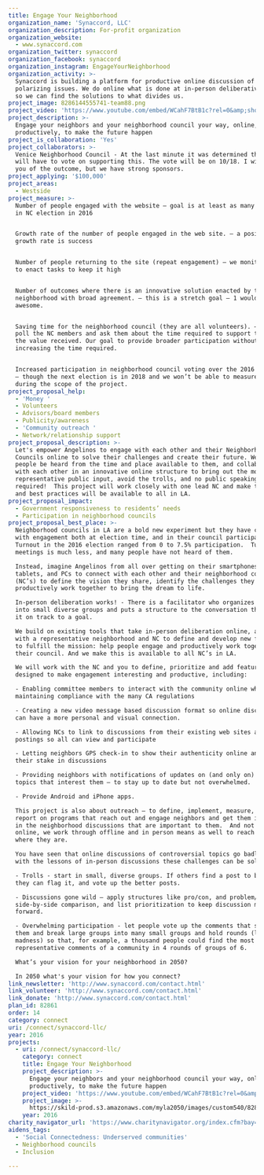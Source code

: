 ```yaml
---
title: Engage Your Neighborhood
organization_name: 'Synaccord, LLC'
organization_description: For-profit organization
organization_website:
  - www.synaccord.com
organization_twitter: synaccord
organization_facebook: synaccord
organization_instagram: EngageYourNeighborhood
organization_activity: >-
  Synaccord is building a platform for productive online discussion of 
  polarizing issues. We do online what is done at in-person deliberative events
  so we can find the solutions to what divides us.
project_image: 8286144555741-team88.png
project_video: 'https://www.youtube.com/embed/WCahF7BtB1c?rel=0&amp;showinfo=0'
project_description: >-
  Engage your neighbors and your neighborhood council your way, online,
  productively, to make the future happen
project_is_collaboration: 'Yes'
project_collaborators: >-
  Venice Neighborhood Council - At the last minute it was determined that the NC
  will have to vote on supporting this. The vote will be on 10/18. I will notify
  you of the outcome, but we have strong sponsors.
project_applying: '$100,000'
project_areas:
  - Westside
project_measure: >-
  Number of people engaged with the website – goal is at least as many as voted
  in NC election in 2016 


  Growth rate of the number of people engaged in the web site. – a positive
  growth rate is success


  Number of people returning to the site (repeat engagement) – we monitor this
  to enact tasks to keep it high


  Number of outcomes where there is an innovative solution enacted by the
  neighborhood with broad agreement. – this is a stretch goal – 1 would be
  awesome.


  Saving time for the neighborhood council (they are all volunteers). – We will
  poll the NC members and ask them about the time required to support this and
  the value received. Our goal to provide broader participation without
  increasing the time required. 


  Increased participation in neighborhood council voting over the 2016 election
  – though the next election is in 2018 and we won’t be able to measure this
  during the scope of the project.
project_proposal_help:
  - 'Money '
  - Volunteers
  - Advisors/board members
  - Publicity/awareness
  - 'Community outreach '
  - Network/relationship support
project_proposal_description: >-
  Let's empower Angelinos to engage with each other and their Neighborhood
  Councils online to solve their challenges and create their future. We’ll let
  people be heard from the time and place available to them, and collaborate
  with each other in an innovative online structure to bring out the most
  representative public input, avoid the trolls, and no public speaking
  required!  This project will work closely with one lead NC and make the tools
  and best practices will be available to all in LA.
project_proposal_impact:
  - Government responsiveness to residents’ needs
  - Participation in neighborhood councils
project_proposal_best_place: >-
  Neighborhood councils in LA are a bold new experiment but they have challenges
  with engagement both at election time, and in their council participation. 
  Turnout in the 2016 election ranged from 0 to 7.5% participation.  Turnout at
  meetings is much less, and many people have not heard of them.

  Instead, imagine Angelinos from all over getting on their smartphones,
  tablets, and PCs to connect with each other and their neighborhood councils
  (NC’s) to define the vision they share, identify the challenges they face, and
  productively work together to bring the dream to life.

  In-person deliberation works! - There is a facilitator who organizes people
  into small diverse groups and puts a structure to the conversation that keeps
  it on track to a goal. 

  We build on existing tools that take in-person deliberation online, and work
  with a representative neighborhood and NC to define and develop new features
  to fulfill the mission: help people engage and productively work together with
  their council. And we make this is available to all NC’s in LA.

  We will work with the NC and you to define, prioritize and add features
  designed to make engagement interesting and productive, including:

  - Enabling committee members to interact with the community online while
  maintaining compliance with the many CA regulations

  - Creating a new video message based discussion format so online discussions
  can have a more personal and visual connection.

  - Allowing NCs to link to discussions from their existing web sites and
  postings so all can view and participate

  - Letting neighbors GPS check-in to show their authenticity online and share
  their stake in discussions

  - Providing neighbors with notifications of updates on (and only on) the
  topics that interest them – to stay up to date but not overwhelmed.

  - Provide Android and iPhone apps.

  This project is also about outreach – to define, implement, measure, and
  report on programs that reach out and engage neighbors and get them involved
  in the neighborhood discussions that are important to them.  And not just
  online, we work through offline and in person means as well to reach people
  where they are.

  You have seen that online discussions of controversial topics go badly. But
  with the lessons of in-person discussions these challenges can be solved:

  - Trolls - start in small, diverse groups. If others find a post to be uncivil
  they can flag it, and vote up the better posts.

  - Discussions gone wild – apply structures like pro/con, and problem/solution,
  side-by-side comparison, and list prioritization to keep discussion moving
  forward.

  - Overwhelming participation - let people vote up the comments that speak for
  them and break large groups into many small groups and hold rounds (like march
  madness) so that, for example, a thousand people could find the most
  representative comments of a community in 4 rounds of groups of 6.

  What’s your vision for your neighborhood in 2050?

  In 2050 what's your vision for how you connect?
link_newsletter: 'http://www.synaccord.com/contact.html'
link_volunteer: 'http://www.synaccord.com/contact.html'
link_donate: 'http://www.synaccord.com/contact.html'
plan_id: 82861
order: 14
category: connect
uri: /connect/synaccord-llc/
year: 2016
projects:
  - uri: /connect/synaccord-llc/
    category: connect
    title: Engage Your Neighborhood
    project_description: >-
      Engage your neighbors and your neighborhood council your way, online,
      productively, to make the future happen
    project_video: 'https://www.youtube.com/embed/WCahF7BtB1c?rel=0&amp;showinfo=0'
    project_image: >-
      https://skild-prod.s3.amazonaws.com/myla2050/images/custom540/8286144555741-team88.png
    year: 2016
charity_navigator_url: 'https://www.charitynavigator.org/index.cfm?bay=search.profile&ein=47448496'
aidens_tags:
  - 'Social Connectedness: Underserved communities'
  - Neighborhood councils
  - Inclusion

---
```

